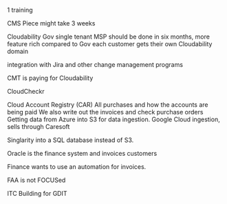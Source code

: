 1 training 

CMS Piece might take 3 weeks

Cloudability
Gov single tenant
MSP should be done in six months, more feature rich compared to Gov
each customer gets their own Cloudability domain

integration with Jira and other change management programs

CMT is paying for Cloudability

CloudCheckr


Cloud Account Registry (CAR)
	All purchases and how the accounts are being paid
	We also write out the invoices and check purchase orders
Getting data from Azure into S3 for data ingestion.
Google Cloud ingestion, sells through Caresoft

Singlarity into a SQL database instead of S3.

Oracle is the finance system and invoices customers

Finance wants to use an automation for invoices. 

FAA is not FOCUSed

ITC Building for GDIT